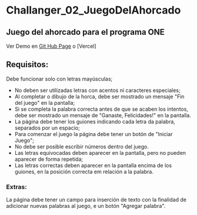 # Challanger_02_JuegoDelAhorcado
## Juego del ahorcado para el programa ONE
Ver Demo en [Git Hub Page](https://gut1y.github.io/Challanger_02_JuegoDelAhorcado/) o [Vercel]
## Requisitos:

Debe funcionar solo con letras mayúsculas;
* No deben ser utilizadas letras con acentos ni caracteres especiales;
* Al completar o dibujo de la horca, debe ser mostrado un mensaje "Fin del juego" en la pantalla;
* Si se completa la palabra correcta antes de que se acaben los intentos, debe ser mostrado un mensaje de "Ganaste, Felicidades!" en la pantalla.
* La página debe tener los guiones indicando cada letra da palabra, separados por un espacio;
* Para comenzar el juego la página debe tener un botón de "Iniciar Juego";
* No debe ser posible escribir números dentro del juego.
* Las letras equivocadas deben aparecer en la pantalla, pero no pueden aparecer de forma repetida;
* Las letras correctas deben aparecer en la pantalla encima de los guiones, en la posición correcta em relación a la palabra.
### Extras:

La página debe tener un campo para inserción de texto con la finalidad de adicionar nuevas palabras al juego, e un botón "Agregar palabra".
